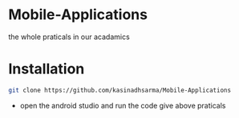 # Mobile-Applications
the whole praticals in our acadamics
# Installation
```bash
git clone https://github.com/kasinadhsarma/Mobile-Applications
```
- open the android studio and run the code give above praticals
